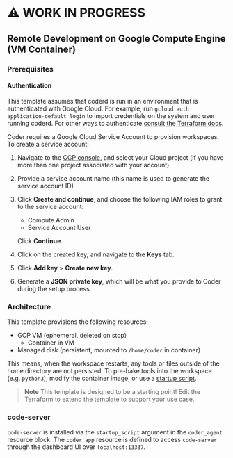 # **⚠️ WORK IN PROGRESS**

## Remote Development on Google Compute Engine (VM Container)

### Prerequisites

#### Authentication

This template assumes that coderd is run in an environment that is authenticated
with Google Cloud. For example, run `gcloud auth application-default login` to
import credentials on the system and user running coderd. For other ways to
authenticate [consult the Terraform
docs](https://registry.terraform.io/providers/hashicorp/google/latest/docs/guides/getting_started#adding-credentials).

Coder requires a Google Cloud Service Account to provision workspaces. To create
a service account:

1. Navigate to the [CGP
   console](https://console.cloud.google.com/projectselector/iam-admin/serviceaccounts/create),
   and select your Cloud project (if you have more than one project associated
   with your account)

1. Provide a service account name (this name is used to generate the service
   account ID)

1. Click **Create and continue**, and choose the following IAM roles to grant to
   the service account:

   - Compute Admin
   - Service Account User

   Click **Continue**.

1. Click on the created key, and navigate to the **Keys** tab.

1. Click **Add key** > **Create new key**.

1. Generate a **JSON private key**, which will be what you provide to Coder
   during the setup process.

### Architecture

This template provisions the following resources:

- GCP VM (ephemeral, deleted on stop)
  - Container in VM
- Managed disk (persistent, mounted to `/home/coder` in container)

This means, when the workspace restarts, any tools or files outside of the home directory are not persisted. To pre-bake tools into the workspace (e.g. `python3`), modify the container image, or use a [startup script](https://registry.terraform.io/providers/coder/coder/latest/docs/resources/script).

> **Note**
> This template is designed to be a starting point! Edit the Terraform to extend the template to support your use case.

### code-server

`code-server` is installed via the `startup_script` argument in the `coder_agent`
resource block. The `coder_app` resource is defined to access `code-server` through
the dashboard UI over `localhost:13337`.
